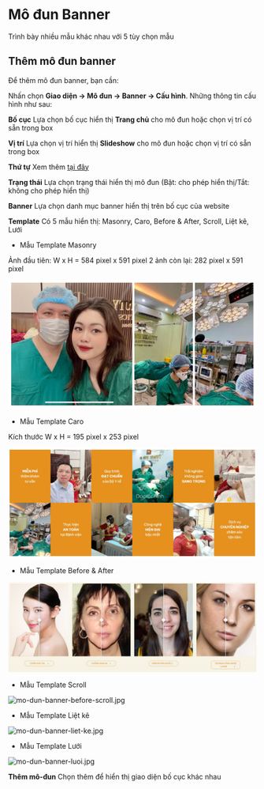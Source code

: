 # Mô đun Banner

Trình bày nhiều mẫu khác nhau với 5 tùy chọn mẫu

## Thêm mô đun banner
Để thêm mô đun banner, bạn cần:

Nhấn chọn **Giao diện -> Mô đun -> Banner -> Cấu hình**. Những thông tin cấu hình như sau:

**Bố cục**
Lựa chọn bố cục hiển thị **Trang chủ** cho mô đun hoặc chọn vị trí có sẵn trong box

**Vị trí**
Lựa chọn vị trí hiển thị **Slideshow** cho mô đun hoặc chọn vị trí có sẵn trong box

**Thứ tự**
Xem thêm [tại đây](https://mkmate.osd.vn/docs/common/logic)

**Trạng thái**
Lựa chọn trạng thái hiển thị mô đun (Bật: cho phép hiển thị/Tắt: không cho phép hiển thị)

**Banner**
Lựa chọn danh mục banner hiển thị trên bố cục của website

**Template**
Có 5 mẫu hiển thị: Masonry, Caro, Before & After, Scroll, Liệt kê, Lưới

- Mẫu Template Masonry

Ảnh đầu tiên: W x H = 584 pixel x 591 pixel
2 ảnh còn lại: 282 pixel x 591 pixel

![mo-dun-banner-Masonry.jpg](img/mo-dun-banner-Masonry.jpg)

- Mẫu Template Caro

Kích thước W x H = 195 pixel x 253 pixel

![mo-dun-banner-caro.jpg](img/mo-dun-banner-caro.jpg)

- Mẫu Template Before & After

![mo-dun-banner-before-after.jpg](img/mo-dun-banner-before-after.jpg)

- Mẫu Template Scroll

![mo-dun-banner-before-scroll.jpg](img/mo-dun-banner-before-scroll.jpg)

- Mẫu Template Liệt kê

![mo-dun-banner-liet-ke.jpg](img/mo-dun-banner-liet-ke.jpg)

- Mẫu Template Lưới

![mo-dun-banner-luoi.jpg](img/mo-dun-banner-luoi.jpg)

**Thêm mô-đun** Chọn thêm để hiển thị giao diện bố cục khác nhau
